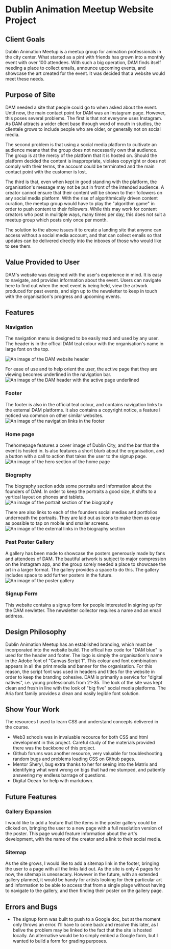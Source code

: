# Dublin Animation Meetup Website Project


## Client Goals 
Dublin Animation Meetup is a meetup group for animation professionals in the city center. What started as a pint with friends has grown into a monthly event with over 100 attendees. With such a big operation, DAM finds itself needing a place to collect emails, announce upcoming events, and showcase the art created for the event. It was decided that a website would meet these needs. 

## Purpose of Site
DAM needed a site that people could go to when asked about the event. Until now, the main contact point for DAM was an Instagram page. However, this poses several problems. The first is that not everyone uses Instagram. As DAM attracts a wider client base through word of mouth in studios, the clientele grows to include people who are older, or generally not on social media. 

The second problem is that using a social media platform to cultivate an audience means that the group does not necessarily own that audience. The group is at the mercy of the platform that it is hosted on. Should the platform decided the content is inappropriate, violates copyright or does not comply with their terms, the account could be terminated and the main contact point with the customer is lost. 

The third is that, even when kept in good standing with the platform, the organisation's message may not be put in front of the intended audience. A creator cannot ensure that their content will be shown to their followers on any social media platform. With the rise of algorithmically driven content curation, the meetup group would have to play the "algorithm game" in order to push content to their followers. While this may work for content creators who post in mulitiple ways, many times per day, this does not suit a meetup group which posts only once per month.

The solution to the above issues it to create a landing site that anyone can access without a social media account, and that can collect emails so that updates can be delivered directly into the inboxes of those who would like to see them. 

## Value Provided to User
DAM's website was designed with the user's experience in mind. It is easy to navigate, and provides information about the event. Users can navigate here to find out when the next event is being held, view the artwork produced for past events, and sign up to the newsletter to keep in touch with the organisation's progress and upcoming events. 

## Features

 ### Navigation
 The navigation menu is designed to be easily read and used by any user. The header is in the offical DAM teal colour with the organisation's name in large font on the top.

 ![An image of the DAM website header](/assets/images/readme-images/readme-header.webp "Website header")

 For ease of use and to help orient the user, the active page that they are viewing becomes underlined in the navigation bar.
 ![An image of the DAM header with the active page underlined](/assets/images/readme-images/readme-header-nav.webp "Website header with active link") 

 ### Footer
 The footer is also in the official teal colour, and contains navigation links to the external DAM platforms. It also contains a copyright notice, a feature I noticed wa common on other similar websites.
 ![An image of the navigation links in the footer](/assets/images/readme-images/readme-footer.webp)

 ### Home page
 Thehomepage features a cover image of Dublin City, and the bar that the event is hosted in. Is also features a short blurb about the organisation, and a button with a call to action that takes the user to the signup page.
 ![An image of the hero section of the home page](/assets/images/readme-images/readme-hero-section.webp)

 ### Biography
 The biography section adds some portraits and information about the founders of DAM. In order to keep the portraits a good size, it shifts to a vertical layout on phones and tablets. 
![An image of the portrait section of the biography](/assets/images/readme-images/readme-portrait.webp)

 There are also links to each of the founders social medias and portfolios underneath the portraits. They are laid out as icons to make them as easy as possible to tap on mobile and smaller screens. 
![An image of the external links in the biography section](/assets/images/readme-images/readme-bio-links.webp)

 ### Past Poster Gallery 
 A gallery has been made to showcase the posters generously made by fans and attendees of DAM. The bautiful artwork is subject to major compression on the Instagram app, and the group sorely needed a place to showcase the art in a larger format. The gallery provides a space to do this. The gallery includes space to add further posters in the future.
![An image of the poster gallery](/assets/images/readme-images/readme-gallery.webp)

 ### Signup Form
 This website contains a signup form for people interested in signing up for the DAM newletter. The newsletter collector requires a name and an email address. 

## Design Philosophy
Dublin Animation Meetup has an established branding, which must be incorporated into the website build. The offical hex code for "DAM blue" is used for the header and footer. The logo is simply the organisation's name in the Adobe font of "Canvas Script 1". This colour and font combination appears in all the print media and banner for the organisation. For this reason, the script font was used in headers and titles for the website in order to keep the branding cohesive. DAM is primarily a service for "digital natives", i.e. young professionals from 21-35. The look of the site was kept clean and fresh in line with the look of "big five" social media platforms. The Aria font family provides a clean and easily legible font solution. 

## Show Your Work
The resources I used to learn CSS and understand concepts delivered in the course. 

- Web3 schools was in invaluable recource for both CSS and html development in this project. Careful study of the materials provided there was the backbone of this project.
- Github forums was another resource, very valuable for troubleshooting random bugs and problems loading CSS on Github pages.
- Mentor Sheryl, bug extra thanks to her for seeing into the Matrix and identifying what went wrong on bigs that had me stumped, and patiently answering my endless barrage of questions. 
- Digital Ocean for help with markdown. 

## Future Features

### Gallery Expansion
I would like to add a feature that the items in the poster gallery could be clicked on, bringing the user to a new page with a full resolution version of the poster. This page would feature information about the art's development, with the name of the creator and a link to their social media. 

### Sitemap
As the site grows, I would like to add a sitemap link in the footer, bringing the user to a page with all the links laid out. As the site is only 4 pages for now, the sitemap is unessecary. However in the future, with an extended gallery planned, it would be handy for artists looking for their particular art and information to be able to access that from a single plage without having to navigate to the gallery, and then finding their poster on the gallery page. 

## Errors and Bugs
- The signup form was built to push to a Google doc, but at the moment only throws an error. I'll have to come back and resolve this later, as I belive the problem may be linked to the fact that the site is hosted locally. An alternative would be to simply embed a Google form, but I wanted to build a form for grading purposes.